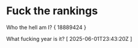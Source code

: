 # Fuck the rankings

Who the hell am I?
{ 18889424 }

What fucking year is it?
[ 2025-06-01T23:43:20Z ]
